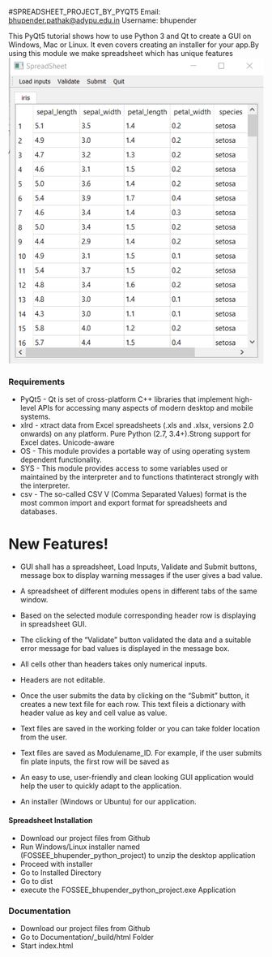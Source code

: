 #SPREADSHEET_PROJECT_BY_PYQT5
Email: bhupender.pathak@adypu.edu.in Username: bhupender

This PyQt5 tutorial shows how to use Python 3 and Qt to create a GUI on Windows, Mac or Linux. It even covers creating an installer for your app.By using this module we make spreadsheet which has unique features 
![alt text](https://github.com/bhupender-pathak/fsf_2020_screening_task-/blob/master/Spreadsheet%20screenshot.PNG)

### Requirements

- PyQt5 - Qt is set of cross-platform C++ libraries that implement high-level APIs for accessing many aspects of modern desktop and mobile systems.
- xlrd - xtract data from Excel spreadsheets (.xls and .xlsx, versions 2.0 onwards) on any platform. Pure Python (2.7, 3.4+).Strong support for Excel dates. Unicode-aware
- OS - This module provides a portable way of using operating system dependent functionality.
 - SYS - This module provides access to some variables used or maintained by the interpreter and to functions thatinteract strongly with the interpreter.
- csv - The so-called CSV V (Comma Separated Values) format is the most common import and export format for spreadsheets and databases.

# New Features!

 - GUI shall has a spreadsheet, Load Inputs, Validate and Submit buttons, message box to display warning messages if the user gives a bad value.
 - A spreadsheet of different modules opens in different tabs of the same window.
  - Based on the selected module corresponding header row is displaying in spreadsheet GUI.
  - The clicking of the “Validate” button validated the data and a suitable error message for bad values is displayed in the message box.
- All cells other than headers takes only numerical inputs.
- Headers are not editable.
- Once the user submits the data by clicking on the “Submit” button, it creates a new text file for each row. This text fileis a dictionary with header value as key and cell value as value.
- Text files are saved in the working folder or you can take folder location from the user.
- Text files are saved as Modulename_ID. For example, if the user submits fin plate inputs, the first row will be saved as

- An easy to use, user-friendly and clean looking GUI application would help the user to quickly adapt to the application.
- An installer (Windows or Ubuntu) for our application.

#### Spreadsheet  Installation

- Download our project files from Github
- Run Windows/Linux installer named (FOSSEE_bhupender_python_project) to unzip the desktop application
- Proceed with installer
- Go to Installed Directory
- Go to dist
- execute the FOSSEE_bhupender_python_project.exe Application

### Documentation
- Download our project files from Github
- Go to Documentation/_build/html Folder
- Start index.html
  

